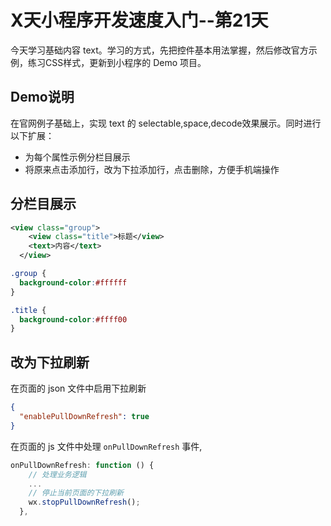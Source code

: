 # X天小程序开发速度入门--第21天

今天学习基础内容 text。学习的方式，先把控件基本用法掌握，然后修改官方示例，练习CSS样式，更新到小程序的 Demo 项目。

## Demo说明

在官网例子基础上，实现 text 的 selectable,space,decode效果展示。同时进行以下扩展：

* 为每个属性示例分栏目展示
* 将原来点击添加行，改为下拉添加行，点击删除，方便手机端操作


## 分栏目展示
```xml
<view class="group">
    <view class="title">标题</view>
    <text>内容</text>
  </view>
 ```

```css
.group {
  background-color:#ffffff
}

.title {
  background-color:#ffff00
}
```

## 改为下拉刷新
在页面的 json 文件中启用下拉刷新

```json
{
  "enablePullDownRefresh": true
}
```

在页面的 js 文件中处理 `onPullDownRefresh` 事件,

```javascript
onPullDownRefresh: function () {
    // 处理业务逻辑
    ...
    // 停止当前页面的下拉刷新
    wx.stopPullDownRefresh();
  },
```

